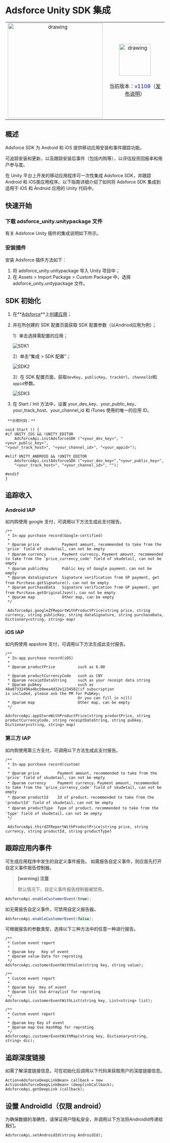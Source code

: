 # Adsforce Unity SDK 集成


|                                                           |                                                              |
| :-------------------------------------------------------: | :----------------------------------------------------------: |
| <img src="unity.png" alt="drawing" style="width:300px;"/> | <img src="logo.png" alt="drawing" style="width:100px;"/> <br><br>当前版本：<span style="color: blue;">v1109</span>（[发布说明](/sdk-integrations/quick-start/Changelog/README.md)） |


## 概述
Adsforce SDK 为 Android 和 iOS 提供移动应用安装和事件跟踪功能。

可追踪安装和更新，以及跟踪安装后事件（包括内购等），以评估投资回报率和用户参与度。

在 Unity 平台上开发的移动应用程序可一次性集成 Adsforce SDK，并跟踪Android 和 iOS类应用程序。以下指南详细介绍了如何将 Adsforce SDK 集成到适用于 iOS 和 Android 应用的 Unity 代码中。

## 快速开始

### 下载 adsforce_unity.unitypackage 文件

有关 Adsforce Unity 插件的集成说明如下所示。

### 安装插件
安装 Adsforce 插件方法如下：

1. 将 adsforce_unity.unitypackage 导入 Unity 项目中；
2. 在 Assets > Import Package > Custom Package 中，选择
   adsforce_unity.unitypackage 文件。

## SDK 初始化
1. 在**[Adsforce](https://tmp-portal.adsforce.io/login)**上[创建应用](../../../get-started/Add-Apps/README.md)；

2. 并在所创建的 SDK 配置页面获取 SDK 配置参数（以Andriod应用为例）；

   1）单击选择需配置的应用；

   ![SDK1](SDK1.png)

   2）单击“集成 > SDK 配置”；

   ![SDK2](SDK2.png)

   3）在 SDK 配置页面，获取`devKey`、`publicKey`、`trackUrl`、`channelId`和`appid`参数。

   ![SDK3](SDK3.png)



3. 在 Start / Init 方法中，设置 your_dev_key、your_public_key、your_track_host、your_channel_id 和 iTunes 使用的唯一的应用 ID。

```
 **示例代码：**

void Start () {
#if UNITY_IOS && !UNITY_EDITOR
    AdsforceApi.initAdsforceSDK ("<your_dev_key>", "<your_public_key>",
"<your_track_host>", "<your_channel_id>", "<your_appid>");

#elif UNITY_ANDROID && !UNITY_EDITOR
    AdsforceApi.initAdsforceSDK ("<your_dev_key>","<your_public_key>",
    "<your_track_host>", "<your_channel_id>", "");

#endif
}
```

## 追踪收入

### Android IAP
如内购使用 google 支付，可调用以下方法生成此支付报告。
```
/**
 * In-app purchase record(Google-certified)
 *
 * @param price          Payment amount, recommended to take from the 'price' field of skudetail, can not be empty
 * @param currency       Payment currency，Payment amount, recommended to take from the 'price_currency_code' field of skudetail, can not be empty
 * @param publicKey      Public key of Google payment，can not be empty
 * @param dataSignature  Signature verification from GP payment, get from Purchase.getSignature()，can not be empty
 * @param purchaseData   Signature verification from GP payment, get from Purchase.getOriginalJson()，can not be empty
 * @param map            Other map, can be empty
 */

 AdsforceApi.googleZFReportWithProductPrice(string price, string currency, string publicKey, string dataSignature, string purchaseData, Dictionary<string, string> map)
```

### iOS IAP
如内购使用 appstore 支付，可调用以下方法生成此支付报告。
```
/**
 * In-app purchase record(iOS)
 *
 * @param productPrice          such as 6.00

 * @param productCurrencyCode   such as CNY
 * @param receiptDataString     such as your receipt data string 
 * @param pubkey                such as 48a07332496a4bcb9eea4d32e1234582(if subscription                                 is included, please ask the PM for PubKey; 
                                Or you can fill in nill)
 * @param map                   Other map, can be empty
 */

AdsforceApi.appStoreWithProductPrice(string productPrice, string productCurrencyCode, string receiptDataString, string pubkey, Dictionary<string, string> map)
```

### 第三方 IAP
如内购使用第三方支付，可调用以下方法生成此支付报告。
```
/**
 * In-app purchase record(custom)
 *
 * @param price        Payment amount, recommended to take from the 'price' field of skudetail, can not be empty
 * @param currency     Payment currency，Payment amount, recommended to take from the 'price_currency_code' field of skudetail, can not be empty
 * @param productId    Id of product，recommended to take from the 'productId' field of skudetail，can not be empty
 * @param productType  Type of product，recommended to take from the 'type' field of skudetail，can not be empty
 */

 AdsforceApi.thirdZFReportWithProductPrice(string price, string currency, string productId, string productType)
```

## 跟踪应用内事件
可生成应用程序中发生的自定义事件报告。
如需报告自定义事件，则应首先打开自定义事件报告控制器。

> **[warning] 注意**
>
> 默认情况下，自定义事件报告控制器被禁用。
```java
AdsforceApi.enableCustomerEvent(true);
```

如无需报告自定义事件，可禁用自定义报告器。

```java
AdsforceApi.enableCustomerEvent(false);
```

可根据报告的参数类型，选择以下三种方法中的任意一种进行报告。

```
/**
 * Custom event report
 *
 * @param key   Key of event
 * @param value Data for reproting
 */
AdsforceApi.customerEventWithValue(string key, string value);

/**
 * Custom event report
 *
 * @param key  Key of event
 * @param list Use Arraylist for reproting
 */
AdsforceApi.customerEventWithList(string key, List<string> list);

/**
 * Custom event report
 *
 * @param key Key of event
 * @param map Use HashMap for reproting
 */
AdsforceApi.customerEventWithMap(string key, Dictionary<string, string> dic);
```

## 追踪深度链接
如需了解深度链接信息，可在初始化后调用以下代码来获取用户的深度链接信息。
```
Action<AdsforceDeepLinkBean> callback = new Action<AdsforceDeepLinkBean> (deeplinkCallback);
AdsforceApi.getDeepLink (callback);
```

## 设置 AndroidId（仅限 android）
为确保数据的准确性，请保证用户隐私安全，并调用以下方法将AndroidId传递给我们。
```
AdsforceApi.setAndroidId(string AndroidId);

```

